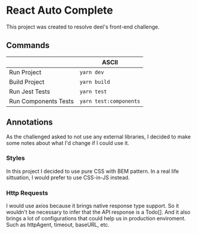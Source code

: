 # React Auto Complete

This project was created to resolve deel's front-end challenge.

## Commands

|                      | ASCII                  |
| -------------------- | ---------------------- |
| Run Project          | `yarn dev`             |
| Build Project        | `yarn build`           |
| Run Jest Tests       | `yarn test`            |
| Run Components Tests | `yarn test:components` |

## Annotations

As the challenged asked to not use any external libraries, I decided to make some notes about what I'd change if I could use it.

### Styles

In this project I decided to use pure CSS with BEM pattern. In a real life sittuation, I would prefer to use CSS-in-JS instead.

### Http Requests

I would use axios because it brings native response type support. So it wouldn't be necessary to infer that the API response is a Todo[]. And it also brings a lot of configurations that could help us in production enviroment. Such as httpAgent, timeout, baseURL, etc.
